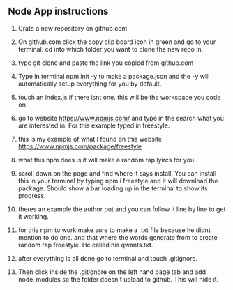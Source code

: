 ## Node App instructions 
1. Crate a new repository on github.com
2. On github.com click the copy clip board icon in green and go to your terminal. cd into which folder you want to clone the new repo in. 
3. type git clone and paste the link you copied from github.com 
4. Type in terminal npm init -y to make a package.json and the -y will automatically setup everything for you by default. 
5. touch an index.js if there isnt one. this will be the workspace you code on. 
6. go to website https://www.npmjs.com/ and type in the search what you are interested in. For this example typed in freestyle.
7. this is my example of what I found on this website https://www.npmjs.com/package/freestyle

9. what this npm does is it will make a random rap lyircs for you. 

10. scroll down on the page and find where it says install. You can install this in your terminal by typing npm i freestyle and it will download the package. Should show a bar loading up in the terminal to show its progress. 
11. theres an example the author put and you can follow it line by line to get it working. 
12. for this npm to work make sure to make a .txt file because he didnt mention to do one. and that where the words generate from to create random rap freestyle. He called his qwants.txt. 

13. after everything is all done go to terminal and touch .gitignore. 

14. Then click inside the .gitignore on the left hand page tab and add node_modules so the folder doesn't upload to github. This will hide it.